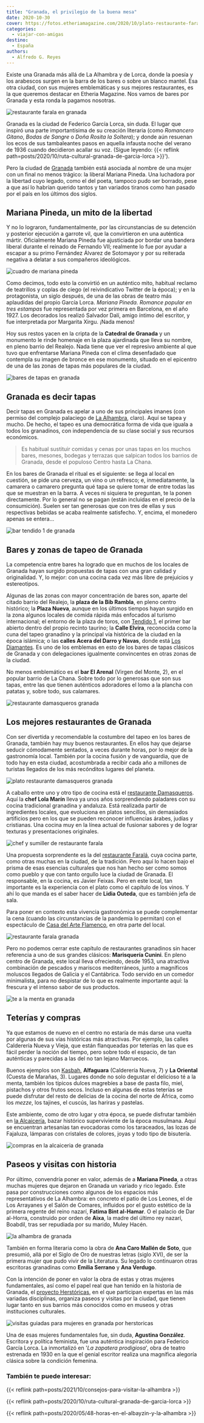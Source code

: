 ```yaml
---
title: "Granada, el privilegio de la buena mesa"
date: 2020-10-30
cover: https://fotos.etheriamagazine.com/2020/10/plato-restaurante-farala-granada-2.jpg
categories: 
  - viajar-con-amigas
destino: 
  - España
authors: 
  - Alfredo G. Reyes
---
```


Existe una Granada más allá de La Alhambra y de Lorca, donde la poesía y los arabescos surgen en la barra de los bares o sobre un blanco mantel. Esa otra ciudad, con sus mujeres emblemáticas y sus mejores restaurantes, es la que queremos destacar en Etheria Magazine. Nos vamos de bares por Granada y esta ronda la pagamos nosotras.

![restaurante farala en granada](https://fotos.etheriamagazine.com/2020/10/plato-restaurante-farala-granada-2.jpg "© Restaurante Faralá, en Granada.")

Granada es la ciudad de Federico García Lorca, sin duda. El lugar que inspiró una parte 
importantísima de su creación literaria (como _Romancero Gitano_, _Bodas de Sangre_ o 
_Doña Rosita la Soltera_); y donde aún resuenan los ecos de sus tambaleantes pasos en 
aquella infausta noche del verano de 1936 cuando decidieron acallar su voz. (Sigue 
leyendo: {{< reflink path=posts/2020/10/ruta-cultural-granada-de-garcia-lorca >}}'). 

Pero la ciudad de [Granada](http://www.granadatur.com) también está asociada al nombre 
de una mujer con un final no menos trágico: la liberal Mariana Pineda. Una luchadora por 
la libertad cuyo legado, como el del poeta, tampoco pudo ser borrado, pese a que así lo 
habrían querido tantos y tan variados tiranos como han pasado por el país en los últimos 
dos siglos. 

## Mariana Pineda, un mito de la libertad

Y no lo lograron, fundamentalmente, por las circunstancias de su detención y posterior 
ejecución a garrote vil, que la convirtieron en una auténtica mártir. Oficialmente 
Mariana Pineda fue ajusticiada por bordar una bandera liberal durante el reinado de 
Fernando VII; realmente lo fue por ayudar a escapar a su primo Fernández Álvarez de 
Sotomayor y por su reiterada negativa a delatar a sus compañeros ideológicos. 

![cuadro de mariana pineda](https://fotos.etheriamagazine.com/2020/10/mariana-pineda-heroina-granada.jpg "Cuadro de Juan Antonio Vera Calvo, de 1862, que muestra a Mariana Pineda en capilla, antes de ser llevada al cadalso.")

Como decimos, todo esto la convirtió en un auténtico mito, habitual reclamo de 
teatrillos y coplas de ciego (el reivindicativo Twitter de la época); y en la 
protagonista, un siglo después, de una de las obras de teatro más aplaudidas del propio 
García Lorca. _Mariana Pineda. Romance popular en tres estampas_ fue representada por 
vez primera en Barcelona, en el año 1927. Los decorados los realizó Salvador Dalí, amigo 
íntimo del escritor, y fue interpretada por Margarita Xirgu. ¡Nada menos! 

Hoy sus restos yacen en la cripta de la **Catedral de Granada** y un monumento le rinde 
homenaje en la plaza ajardinada que lleva su nombre, en pleno barrio del Realejo. Nada 
tiene que ver el represivo ambiente al que tuvo que enfrentarse Mariana Pineda con el 
clima desenfadado que contempla su imagen de bronce en ese monumento, situado en el 
epicentro de una de las zonas de tapas más populares de la ciudad. 

![bares de tapas en granada](https://fotos.etheriamagazine.com/2020/10/bares-tapas-granada.jpg "Tapeo en Granada.")

## Granada es decir tapas

Decir tapas en Granada es apelar a uno de sus principales imanes (con permiso del 
complejo palaciego de [La Alhambra](http://www.alhambra-patronato.es), claro). Aquí se 
tapea y mucho. De hecho, el tapeo es una democrática forma de vida que iguala a todos 
los granadinos, con independencia de su clase social y sus recursos económicos. 

> Es habitual sustituir comidas y cenas por unas tapas en los muchos bares, mesones, 
> bodegas y terrazas que salpican todos los barrios de Granada, desde el populoso Centro 
> hasta La Chana. 

En los bares de Granada el ritual es el siguiente: se llega al local en cuestión, se 
pide una cerveza, un vino o un refresco; e, inmediatamente, la camarera o camarero 
pregunta qué tapa se quiere tomar de entre todas las que se muestran en la barra. A 
veces ni siquiera te preguntan, te la ponen directamente. Por lo general no se pagan 
(están incluidas en el precio de la consumición). Suelen ser tan generosas que con tres 
de ellas y sus respectivas bebidas se acaba realmente satisfecho. Y, encima, el monedero 
apenas se entera… 

![bar tendido 1 de granada](https://fotos.etheriamagazine.com/2020/10/plato-bar-tendido-1.jpg "© Restaurante Tendido 1.")

## Bares y zonas de tapeo de Granada

La competencia entre bares ha logrado que en muchos de los locales de Granada hayan 
surgido propuestas de tapas con una gran calidad y originalidad. Y, lo mejor: con una 
cocina cada vez más libre de prejuicios y estereotipos. 

Algunas de las zonas con mayor concentración de bares son, aparte del citado barrio del 
Realejo, la **plaza de la Bib Rambla**, en pleno centro histórico; la **Plaza Nueva**, 
aunque en los últimos tiempos hayan surgido en la zona algunos locales de comida rápida 
más enfocados al turismo internacional; el entorno de la plaza de toros, con [Tendido 
1](https://tendido1.com), el primer bar abierto dentro del propio recinto taurino; la 
**Calle Elvira**, reconocida como la cuna del tapeo granadino y la principal vía 
histórica de la ciudad en la época islámica; o las **calles Acera del Darro y Navas**, 
donde está [Los Diamantes](http://www.barlosdiamantes.com). Es uno de los emblemas en 
esto de los bares de tapas clásicos de Granada y con delegaciones igualmente 
convincentes en otras zonas de la ciudad. 

No menos emblemático es el **bar El Arenal** (Virgen del Monte, 2), en el popular barrio 
de La Chana. Sobre todo por lo generosas que son sus tapas, entre las que tienen 
auténticos adoradores el lomo a la plancha con patatas y, sobre todo, sus calamares. 

![restaurante damasqueros granada](https://fotos.etheriamagazine.com/2020/10/Restaurante-damasqueros.jpg "© Restaurante Damasqueros de Granada.")

## Los mejores restaurantes de Granada

Con ser divertida y recomendable la costumbre del tapeo en los bares de Granada, también 
hay muy buenos restaurantes. En ellos hay que dejarse seducir cómodamente sentados, a 
veces durante horas, por lo mejor de la gastronomía local. También por la cocina fusión 
y de vanguardia, que de todo hay en esta ciudad, acostumbrada a recibir cada año a 
millones de turistas llegados de los más recónditos lugares del planeta. 

![plato restaurante damasqueros granada](https://fotos.etheriamagazine.com/2020/10/plato-damasqueros-granada.jpg "Foie Micuit, bombón de palomitas, boniato y quicos del © restaurante Damasqueros.")

A caballo entre uno y otro tipo de cocina está el [restaurante 
Damasqueros](http://damasqueros.com). Aquí la **chef Lola Marín** lleva ya unos años 
sorprendiendo paladares con su cocina tradicional granadina y andaluza. Está realizada 
partir de ingredientes locales, que evoluciona en platos sencillos, sin demasiados 
artificios pero en los que se pueden reconocer influencias árabes, judías y cristianas. 
Una cocina muy en la línea actual de fusionar sabores y de lograr texturas y 
presentaciones originales. 

![chef y sumiller de restaurante farala](https://fotos.etheriamagazine.com/2020/10/restaurante-farala-granada-cocinero.jpg "Javier Feixas, en los fogones, y Lidia Outeda como sumiller. © Restaurante Faralá.")

Una propuesta sorprendente es la del [restaurante 
Faralá](https://restaurantefarala.com), cuya cocina parte, como otras muchas en la 
ciudad, de la tradición. Pero aquí lo hacen bajo el prisma de esas esencias culturales 
que nos han hecho ser como somos como pueblo y que con tanto orgullo luce la ciudad de 
Granada. El responsable, en la cocina, es Javier Feixas. Pero en este local, tan 
importante es la experiencia con el plato como el capítulo de los vinos. Y ahí lo que 
manda es el saber hacer de **Lidia Outeda**, que es también jefa de sala. 

Para poner en contexto esta vivencia gastronómica se puede complementar la cena (cuando 
las circunstancias de la pandemia lo permitan) con el espectáculo de [Casa del Arte 
Flamenco](http://www.casadelarteflamenco.com/es), en otra parte del local. 

![restaurante farala granada](https://fotos.etheriamagazine.com/2020/10/restaurante-farala-granada.jpg "Acogedor interior del restaurante Faralá, en Granada.")

Pero no podemos cerrar este capítulo de restaurantes granadinos sin hacer referencia a 
uno de sus grandes clásicos: **Marisquería Cunini**. En pleno centro de Granada, este 
local lleva ofreciendo, desde 1953, una atractiva combinación de pescados y mariscos 
mediterráneos, junto a magníficos moluscos llegados de Galicia y el Cantábrica. Todo 
servido en un comedor minimalista, para no despistar de lo que es realmente importante 
aquí: la frescura y el intenso sabor de sus productos. 

![te a la menta en granada](https://fotos.etheriamagazine.com/2020/10/te-menta-granada.jpg "En Granada es casi obligado visitar una tetería. © Jonathan Pielmayer")

## Teterías y compras

Ya que estamos de nuevo en el centro no estaría de más darse una vuelta por algunas de 
sus vías históricas más atractivas. Por ejemplo, las calles Calderería Nueva y Vieja, 
que están flanqueadas por teterías en las que es fácil perder la noción del tiempo, pero 
sobre todo el espacio, de tan auténticas y parecidas a las del no tan lejano Marruecos. 

Buenos ejemplos son [Kasbah](http://kasbahgranada.es), **Alfaguara** (Calderería Nueva, 
7) y **La Oriental** (Cuesta de Marañas, 3). Lugares donde no solo degustar el delicioso 
té a la menta, también los típicos dulces magrebíes a base de pasta filo, miel, 
pistachos y otros frutos secos. Incluso en algunas de estas teterías se puede disfrutar 
del resto de delicias de la cocina del norte de África, como los _mezze_, los tajines, 
el cuscús, las hariras y pastelas. 

Este ambiente, como de otro lugar y otra época, se puede disfrutar también en [la 
Alcaicería](http://www.alcaiceria.com), bazar histórico superviviente de la época 
musulmana. Aquí se encuentran artesanías tan evocadoras como los taraceados, las lozas 
de Fajaluza, lámparas con cristales de colores, joyas y todo tipo de bisutería. 

![compras en la alcaiceria de granada](https://fotos.etheriamagazine.com/2020/10/alcaiceria-compras-granada.jpg "La Alcaicería, de compras en Granada. © Willian Justen de Vasconcellos.")

## Paseos y visitas con historia

Por último, convendría poner en valor, además de a **Mariana Pineda**, a otras muchas 
mujeres que dejaron en Granada un variado y rico legado. Éste pasa por construcciones 
como algunos de los espacios más representativos de La Alhambra: en concreto el patio de 
Los Leones, el de Los Arrayanes y el Salón de Comares, influidos por el gusto estético 
de la primera regente del reino nazarí, **Fatima Bint al-Hamar**. O el palacio de Dar 
al-Horra, construido por orden de **Aixa**, la madre del último rey nazarí, Boabdil, 
tras ser repudiada por su marido, Muley Hacén. 

![la alhambra de granada](https://fotos.etheriamagazine.com/2020/10/la-alhambra-granada.jpg "Fátima Bint al-Hamar influyó en la decoración de La Alhambra. © Klaur Kreuer")

También en forma literaria como la obra de **Ana Caro Mallén de Soto**, que presumió, 
allá por el Siglo de Oro de nuestras letras (siglo XVI), de ser la primera mujer que 
pudo vivir de la Literatura. Su legado lo continuaron otras escritoras granadinas como 
**Emilia Serrano** y **Ana Verdugo**. 

Con la intención de poner en valor la obra de estas y otras mujeres fundamentales, así 
como el papel real que han tenido en la historia de Granada, el [proyecto 
Herstóricas](https://herstoricas.com), en el que participan expertas en las más variadas 
disciplinas, organiza paseos y visitas por la ciudad, que tienen lugar tanto en sus 
barrios más conocidos como en museos y otras instituciones culturales. 

![visitas guiadas para mujeres en granada por herstoricas](https://fotos.etheriamagazine.com/2020/10/rutas-guiadas-herstoricas.jpg "Visitas guiadas que destacan a la mujer en Granada, organizadas por © Herstóricas.")

Una de esas mujeres fundamentales fue, sin duda, **Agustina González**. Escritora y 
política feminista, fue una auténtica inspiración para Federico García Lorca. La 
inmortalizó en '_La zapatera prodigiosa_', obra de teatro estrenada en 1930 en la que el 
genial escritor realiza una magnífica alegoría clásica sobre la condición femenina. 

### También te puede interesar:

{{< reflink path=posts/2021/10/consejos-para-visitar-la-alhambra >}} 

{{< reflink path=posts/2020/10/ruta-cultural-granada-de-garcia-lorca >}} 

{{< reflink path=posts/2020/05/48-horas-en-el-albayzin-y-la-alhambra >}}
